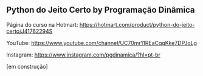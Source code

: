 ## Python do Jeito Certo by Programação Dinâmica

Página do curso na Hotmart: https://hotmart.com/product/python-do-jeito-certo/J41762294S

YouTube: https://www.youtube.com/channel/UC70mr11REaCqgKke7DPJoLg

Instagram: https://www.instagram.com/pgdinamica/?hl=pt-br

[em construção]